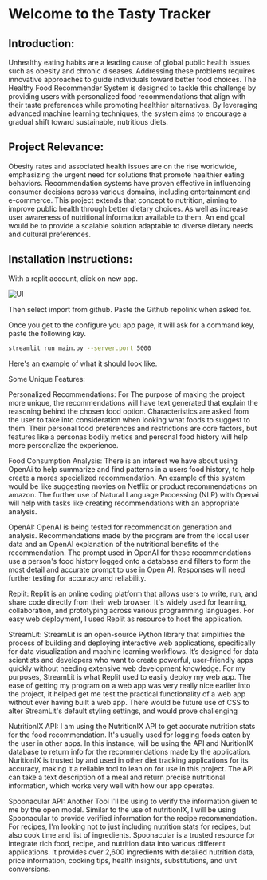 # Welcome to the Tasty Tracker

## Introduction:

Unhealthy eating habits are a leading cause of global public health issues such as obesity and chronic diseases. Addressing these problems requires innovative approaches to guide individuals toward better food choices. The Healthy Food Recommender System is designed to tackle this challenge by providing users with personalized food recommendations that align with their taste preferences while promoting healthier alternatives. By leveraging advanced machine learning techniques, the system aims to encourage a gradual shift toward sustainable, nutritious diets.

## Project Relevance:

Obesity rates and associated health issues are on the rise worldwide, emphasizing the urgent need for solutions that promote healthier eating behaviors. Recommendation systems have proven effective in influencing consumer decisions across various domains, including entertainment and e-commerce. This project extends that concept to nutrition, aiming to improve public health through better dietary choices. As well as increase user awareness of nutritional information available to them. An end goal would be to provide a scalable solution adaptable to diverse dietary needs and cultural preferences.

## Installation Instructions:

With a replit account, click on new app.

![UI](https://github.com/AlejMarc/TastyTracker/blob/main/appscreenshots/replitscreenshot.png)

Then select import from github. Paste the Github repolink when asked for.

Once you get to the configure you app page, it will ask for a command key, paste the following key.
```bash
streamlit run main.py --server.port 5000
```
Here's an example of what it should look like.

Some Unique Features:

Personalized Recommendations: For The purpose of making the project more unique, the recommendations will have text generated that explain the reasoning behind the chosen food option. Characteristics are asked from the user to take into consideration when looking what foods to suggest to them. Their personal food preferences and restrictions are core factors, but features like a personas bodily metics and personal food history will help more personalize the experience.

Food Consumption Analysis: There is an interest we have about using OpenAi to help summarize and find patterns in a users food history, to help create a mores specialized recommendation. An example of this system would be like suggesting movies on Netflix or product recommendations on amazon. The further use of Natural Language Processing (NLP) with Openai will help with tasks like creating recommendations with an appropriate analysis.

OpenAI: OpenAI is being tested for recommendation generation and analysis. Recommendations made by the program are from the local user data and an OpenAI explanation of the nutritional benefits of the recommendation. The prompt used in OpenAI for these recommendations use a person's food history logged onto a database and filters to form the most detail and accurate prompt to use in Open AI. Responses will need further testing for accuracy and reliability.  

Replit: Replit is an online coding platform that allows users to write, run, and share code directly from their web browser. It's widely used for learning, collaboration, and prototyping across various programming languages. For easy web deployment, I used Replit as resource to host the application. 

StreamLit: StreamLit is an open-source Python library that simplifies the process of building and deploying interactive web applications, specifically for data visualization and machine learning workflows. It’s designed for data scientists and developers who want to create powerful, user-friendly apps quickly without needing extensive web development knowledge. For my purposes, StreamLit is what Replit used to easily deploy my web app. The ease of getting my program on a web app was very really nice earlier into the project, it helped get me test the practical functionality of a web app without ever having built a web app. There would be future use of CSS to alter StreamLit's default styling settings, and would prove challenging 

NutritionIX API: I am using the NutritionIX API to get accurate nutrition stats for the food recommendation. It's usually used for logging foods eaten by the user in other apps. In this instance, will be using the API and NuritionIX database to return info for the recommendations made by the application. NuritionIX is trusted by and used in other diet tracking applications for its accuracy, making it a reliable tool to lean on for use in this project. The API can take a text description of a meal and return precise nutritional information, which works very well with how our app operates.

Spoonacular API: Another Tool I'll be using to verify the information given to me by the open model. Similar to the use of nutritionIX, I will be using Spoonacular to provide verified information for the recipe recommendation. For recipes, I'm looking not to just including nutrition stats for recipes, but also cook time and list of ingredients. Spoonacular is a trusted resource for integrate rich food, recipe, and nutrition data into various different applications. It provides over 2,600 ingredients with detailed nutrition data, price information, cooking tips, health insights, substitutions, and unit conversions.
